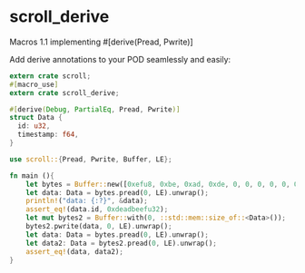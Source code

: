 # scroll_derive
Macros 1.1 implementing #[derive(Pread, Pwrite)]

Add derive annotations to your POD seamlessly and easily:

```rust
extern crate scroll;
#[macro_use]
extern crate scroll_derive;

#[derive(Debug, PartialEq, Pread, Pwrite)]
struct Data {
  id: u32,
  timestamp: f64,
}

use scroll::{Pread, Pwrite, Buffer, LE};

fn main (){
    let bytes = Buffer::new([0xefu8, 0xbe, 0xad, 0xde, 0, 0, 0, 0, 0, 0, 224, 63]);
    let data: Data = bytes.pread(0, LE).unwrap();
    println!("data: {:?}", &data);
    assert_eq!(data.id, 0xdeadbeefu32);
    let mut bytes2 = Buffer::with(0, ::std::mem::size_of::<Data>());
    bytes2.pwrite(data, 0, LE).unwrap();
    let data: Data = bytes.pread(0, LE).unwrap();
    let data2: Data = bytes2.pread(0, LE).unwrap();
    assert_eq!(data, data2);
}
```
